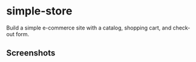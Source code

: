 # simple-store

Build a simple e-commerce site with a catalog, shopping cart, and check-out form.

## Screenshots

